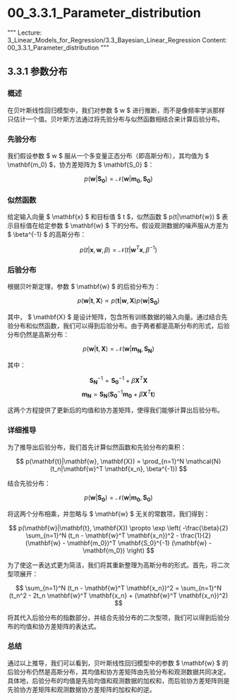 # 00_3.3.1_Parameter_distribution

"""
Lecture: 3_Linear_Models_for_Regression/3.3_Bayesian_Linear_Regression
Content: 00_3.3.1_Parameter_distribution
"""

## 3.3.1 参数分布

### 概述
在贝叶斯线性回归模型中，我们对参数 $ w $ 进行推断，而不是像频率学派那样只估计一个值。贝叶斯方法通过将先验分布与似然函数相结合来计算后验分布。

### 先验分布
我们假设参数 $ w $ 服从一个多变量正态分布（即高斯分布），其均值为 $ \mathbf{m_0} $，协方差矩阵为 $ \mathbf{S_0} $：

$$ p(\mathbf{w}|\mathbf{S_0}) = \mathcal{N}(\mathbf{w}|\mathbf{m_0}, \mathbf{S_0}) $$

### 似然函数
给定输入向量 $ \mathbf{x} $ 和目标值 $ t $，似然函数 $ p(t|\mathbf{w}) $ 表示目标值在给定参数 $ \mathbf{w} $ 下的分布。假设观测数据的噪声服从方差为 $ \beta^{-1} $ 的高斯分布：

$$ p(t|\mathbf{x}, \mathbf{w}, \beta) = \mathcal{N}(t|\mathbf{w}^T \mathbf{x}, \beta^{-1}) $$

### 后验分布
根据贝叶斯定理，参数 $ \mathbf{w} $ 的后验分布为：

$$ p(\mathbf{w}|\mathbf{t}, \mathbf{X}) \propto p(\mathbf{t}|\mathbf{w}, \mathbf{X}) p(\mathbf{w}|\mathbf{S_0}) $$

其中， $ \mathbf{X} $ 是设计矩阵，包含所有训练数据的输入向量。通过结合先验分布和似然函数，我们可以得到后验分布。由于两者都是高斯分布的形式，后验分布仍然是高斯分布：

$$ p(\mathbf{w}|\mathbf{t}, \mathbf{X}) = \mathcal{N}(\mathbf{w}|\mathbf{m_N}, \mathbf{S_N}) $$

其中：

$$ \mathbf{S_N}^{-1} = \mathbf{S_0}^{-1} + \beta \mathbf{X}^T \mathbf{X} $$
$$ \mathbf{m_N} = \mathbf{S_N} (\mathbf{S_0}^{-1} \mathbf{m_0} + \beta \mathbf{X}^T \mathbf{t}) $$

这两个方程提供了更新后的均值和协方差矩阵，使得我们能够计算出后验分布。

### 详细推导
为了推导出后验分布，我们首先计算似然函数和先验分布的乘积：

$$ p(\mathbf{t}|\mathbf{w}, \mathbf{X}) = \prod_{n=1}^N \mathcal{N}(t_n|\mathbf{w}^T \mathbf{x_n}, \beta^{-1}) $$

结合先验分布：

$$ p(\mathbf{w}|\mathbf{S_0}) = \mathcal{N}(\mathbf{w}|\mathbf{m_0}, \mathbf{S_0}) $$

将这两个分布相乘，并忽略与 $ \mathbf{w} $ 无关的常数项，我们得到：

$$ p(\mathbf{w}|\mathbf{t}, \mathbf{X}) \propto \exp \left( -\frac{\beta}{2} \sum_{n=1}^N (t_n - \mathbf{w}^T \mathbf{x_n})^2 - \frac{1}{2} (\mathbf{w} - \mathbf{m_0})^T \mathbf{S_0}^{-1} (\mathbf{w} - \mathbf{m_0}) \right) $$

为了使这一表达式更为简洁，我们将其重新整理为高斯分布的形式。首先，将二次型项展开：

$$ \sum_{n=1}^N (t_n - \mathbf{w}^T \mathbf{x_n})^2 = \sum_{n=1}^N (t_n^2 - 2t_n \mathbf{w}^T \mathbf{x_n} + (\mathbf{w}^T \mathbf{x_n})^2) $$

将其代入后验分布的指数部分，并结合先验分布的二次型项，我们可以得到后验分布的均值和协方差矩阵的表达式。

### 总结
通过以上推导，我们可以看到，贝叶斯线性回归模型中的参数 $ \mathbf{w} $ 的后验分布仍然是高斯分布，其均值和协方差矩阵由先验分布和观测数据共同决定。具体地，后验分布的均值是先验均值和观测数据的加权和，而后验协方差矩阵则是先验协方差矩阵和观测数据协方差矩阵的加权和的逆。